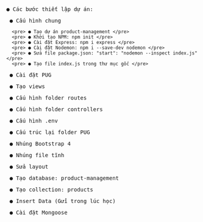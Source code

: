 <pre>● Các bước thiết lập dự án: </pre>
  <pre> ● Cấu hình chung </pre>
      <pre> ● Tạo dự án product-management </pre>
      <pre> ● Khởi tạo NPM: npm init </pre>
      <pre> ● Cài đặt Express: npm i express </pre>
      <pre> ● Cài đặt Nodemon: npm i --save-dev nodemon </pre>
      <pre> ● Sửa file package.json: "start": "nodemon --inspect index.js" </pre>
      <pre> ● Tạo file index.js trong thư mục gốc </pre>

<pre> ● Cài đặt PUG </pre>
<pre> ● Tạo views </pre>
<pre> ● Cấu hình folder routes </pre>
<pre> ● Cấu hình folder controllers </pre>
<pre> ● Cấu hình .env </pre>
<pre> ● Cấu trúc lại folder PUG </pre>

<pre> ● Nhúng Bootstrap 4 </pre>
<pre> ● Nhúng file tĩnh </pre>
<pre> ● Sửa layout </pre>

<pre> ● Tạo database: product-management </pre>
<pre> ● Tạo collection: products </pre>
<pre> ● Insert Data (Gửi trong lúc học) </pre>
<pre> ● Cài đặt Mongoose </pre>

